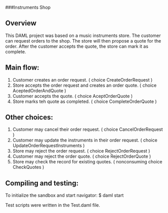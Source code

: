 ###Instruments Shop

## Overview

This DAML project was based on a music instruments store.
The customer can request orders to the shop.
The store will then propose a quote for the order.
After the customer accepts the quote, the store can mark it as complete.


## Main flow:

1. Customer creates an order request. ( choice CreateOrderRequest )
3. Store accepts the order request and creates an order quote. ( choice AceptedOrderAndQuote )
4. Customer accepts the quote. ( choice AceptOrderQuote )
5. Store marks teh quote as completed. ( choice CompleteOrderQuote )


## Other choices:

1. Customer may cancel their order request. ( choice CancelOrderRequest )
2. Customer may update the instruments in their order request. ( choice UpdateOrderRequestInstruments )
3. Store may reject the order request. ( choice RejectOrderRequest )
4. Customer may reject the order quote. ( choice RejectOrderQuote )
5. Store may check the record for existing quotes. ( nonconsuming choice CheckQuotes )


## Compiling and testing:

To initialize the sandbox and start navigator: 
$ daml start

Test scripts were written in the Test.daml file.
